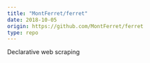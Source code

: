 ```yaml
---
title: "MontFerret/ferret"
date: 2018-10-05
origin: https://github.com/MontFerret/ferret
type: repo
---
```


Declarative web scraping